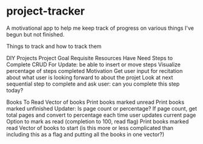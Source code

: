 # project-tracker
A motivational app to help me keep track of progress on various things I've begun but not finished.

Things to track and how to track them

DIY Projects
  Project
    Goal
    Requisite Resources
      Have
      Need
    Steps to Complete
      CRUD
        For Update: be able to insert or move steps
      Visualize percentage of steps completed
    Motivation
      Get user input for recitation about what user is looking forward to about the projet
      Look at next sequential step to complete and ask user: can you complete this step today?

Books To Read
  Vector of books
    Print books marked unread
    Print books marked unfinished
      Updater:
        Is page count or percentage?
        If page count, get total pages and convert to percentage each time user updates current page
        Option to mark as read (completion to 100, read flag)
    Print books marked read
  Vector of books to start (is this more or less complicated than including this as a flag and putting all the books in one vector?)
